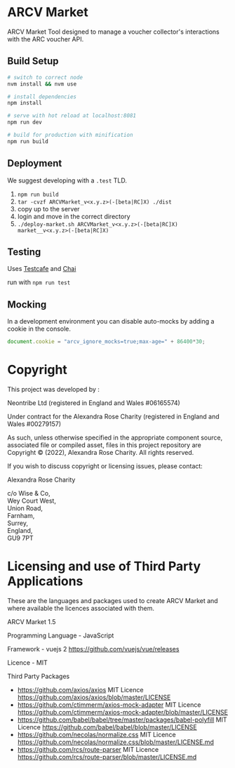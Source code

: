 # ARCV Market

ARCV Market Tool designed to manage a voucher collector's interactions with the ARC voucher API.

## Build Setup

``` bash
# switch to correct node
nvm install && nvm use

# install dependencies
npm install

# serve with hot reload at localhost:8081
npm run dev

# build for production with minification
npm run build
```

## Deployment
We suggest developing with a `.test` TLD.

1. `npm run build`
2. `tar -cvzf ARCVMarket_v<x.y.z>(-[beta|RC]X) ./dist`
3. copy up to the server
4. login and move in the correct directory
5. `./deploy-market.sh ARCVMarket_v<x.y.z>(-[beta|RC]X) market__v<x.y.z>(-[beta|RC]X)`

## Testing
Uses [Testcafe](https://devexpress.github.io/testcafe/documentation/getting-started/) and [Chai](http://chaijs.com/)

run with `npm run test`

## Mocking
In a development environment you can disable auto-mocks by adding a cookie in the console.

``` js
document.cookie = "arcv_ignore_mocks=true;max-age=" + 86400*30;
```

# Copyright
This project was developed by :

Neontribe Ltd (registered in England and Wales #06165574)

Under contract for the Alexandra Rose Charity (registered in England and Wales #00279157)

As such, unless otherwise specified in the appropriate component source, associated file or compiled asset, files in this project repository are Copyright &copy; (2022), Alexandra Rose Charity. All rights reserved.

If you wish to discuss copyright or licensing issues, please contact:

Alexandra Rose Charity

c/o Wise & Co,\
Wey Court West,\
Union Road,\
Farnham,\
Surrey,\
England,\
GU9 7PT

# Licensing and use of Third Party Applications
These are the languages and packages used to create ARCV Market and where available the licences associated with them.

ARCV Market 1.5

Programming Language - JavaScript

Framework - vuejs 2 https://github.com/vuejs/vue/releases

Licence - MIT

Third Party Packages
- https://github.com/axios/axios MIT Licence https://github.com/axios/axios/blob/master/LICENSE
- https://github.com/ctimmerm/axios-mock-adapter MIT Licence https://github.com/ctimmerm/axios-mock-adapter/blob/master/LICENSE
- https://github.com/babel/babel/tree/master/packages/babel-polyfill MIT Licence https://github.com/babel/babel/blob/master/LICENSE
- https://github.com/necolas/normalize.css MIT Licence https://github.com/necolas/normalize.css/blob/master/LICENSE.md
- https://github.com/rcs/route-parser MIT Licence https://github.com/rcs/route-parser/blob/master/LICENSE.md

